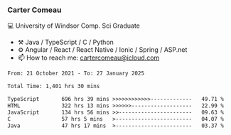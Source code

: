 ### Carter Comeau

💻 University of Windsor Comp. Sci Graduate

- ⚒️ Java / TypeScript / C / Python
- ⚙️ Angular / React / React Native / Ionic / Spring / ASP.net
- 📫 How to reach me: cartercomeau@icloud.com

<!--START_SECTION:waka-->

```txt
From: 21 October 2021 - To: 27 January 2025

Total Time: 1,401 hrs 30 mins

TypeScript       696 hrs 39 mins >>>>>>>>>>>>-------------   49.71 %
HTML             322 hrs 13 mins >>>>>>-------------------   22.99 %
JavaScript       134 hrs 56 mins >>-----------------------   09.63 %
C                57 hrs 5 mins   >------------------------   04.07 %
Java             47 hrs 17 mins  >------------------------   03.37 %
```

<!--END_SECTION:waka-->

